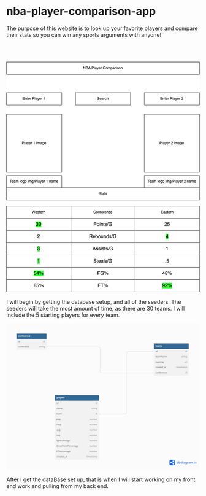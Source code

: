# nba-player-comparison-app

The purpose of this website is to look up your favorite players and compare their stats so you can win any sports arguments with anyone!

<br>
<br>

![alt text](nba-player-comp.drawio.png)

I will begin by getting the database setup, and all of the seeders. The seeders will take the most amount of time, as there are 30 teams. I will include the 5 starting players for every team.

![alt text](Untitled.png)

After I get the dataBase set up, that is when I will start working on my front end work and pulling from my back end.
